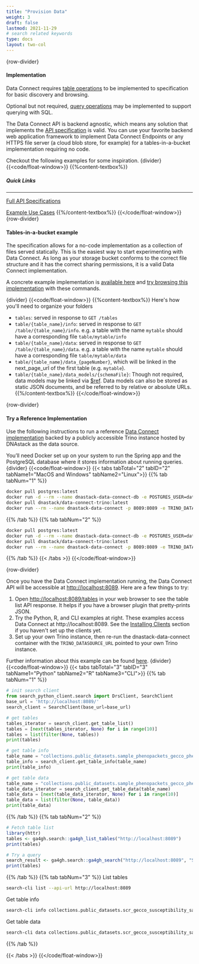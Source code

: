 ```yaml
---
title: "Provision Data"
weight: 3
draft: false
lastmod: 2021-11-29
# search related keywords
type: docs
layout: two-col
---
```


{row-divider}
#### Implementation

Data Connect requires [table operations](/api/#tag/tables) to be implemented to specification for basic discovery and browsing.

Optional but not required, [query operations](/api/#tag/search) may be implemented to support querying with SQL.

The Data Connect API is backend agnostic, which means any solution that implements the [API specification](/api) is valid. You can use your favorite backend web application framework to implement Data Connect Endpoints or any HTTPS file server (a cloud blob store, for example) for a tables-in-a-bucket implementation requiring no code.

Checkout the following examples for some inspiration.
{divider}
{{<code/float-window>}}
{{%content-textbox%}}
##### Quick Links
---
[Full API Specifications](/api)

[Example Use Cases](/docs/use-existing-data/)
{{%/content-textbox%}}
{{</code/float-window>}}
{row-divider}
#### Tables-in-a-bucket example
The specification allows for a no-code implementation as a collection of files served statically. This is the easiest way to start experimenting with Data Connect. As long as your storage bucket conforms to the correct file structure and it has the correct sharing permissions, it is a valid Data Connect implementation.

A concrete example implementation is [available here](https://storage.googleapis.com/ga4gh-tables-example/tables) and [try browsing this implementation](/docs/getting-started/consume-data/#browsing) with these commands.

{divider}
{{<code/float-window>}}
{{%content-textbox%}}
Here's how you'll need to organize your folders
- ```tables```: served in response to ```GET /tables```
- ```table/{table_name}/info```: served in response to ```GET /table/{table_name}/info```.  e.g. a table with the name ```mytable``` should have a corresponding file ```table/mytable/info```
- ```table/{table_name}/data```: served in response to ```GET /table/{table_name}/data```.  e.g. a table with the name ```mytable``` should have a corresponding file ```table/mytable/data```
- ```table/{table_name}/data_{pageNumber}```, which will be linked in the next_page_url of the first table  (e.g. ```mytable```).
- ```table/{table_name}/data_models/{schemaFile}```: Though not required, data models may be linked via [$ref](https://json-schema.org/latest/json-schema-core.html#rfc.section.8.3). Data models can also be stored as static JSON documents, and be referred to by relative or absolute URLs.
{{%/content-textbox%}}
{{</code/float-window>}}

{row-divider}
#### Try a Reference Implementation

Use the following instructions to run a reference [Data Connect implementation](https://github.com/DNAstack/data-connect-trino) backed by a publicly accessible Trino instance hosted by DNAstack as the data source.

You’ll need Docker set up on your system to run the Spring app and the PostgreSQL database where it stores information about running queries.
{divider}
{{<code/float-window>}}
{{< tabs tabTotal="2" tabID="2" tabName1="MacOS and Windows" tabName2="Linux">}}
{{% tab tabNum="1" %}}
``` bash
docker pull postgres:latest
docker run -d --rm --name dnastack-data-connect-db -e POSTGRES_USER=dataconnecttrino -e POSTGRES_PASSWORD=dataconnecttrino -p 15432:5432 postgres
docker pull dnastack/data-connect-trino:latest
docker run --rm --name dnastack-data-connect -p 8089:8089 -e TRINO_DATASOURCE_URL=https://trino.faux.dnastack.com -e SPRING_DATASOURCE_URL=jdbc:postgresql://host.docker.internal:15432/dataconnecttrino -e SPRING_PROFILES_ACTIVE=no-auth dnastack/data-connect-trino
```
{{% /tab %}}
{{% tab tabNum="2" %}}
``` bash
docker pull postgres:latest
docker run -d --rm --name dnastack-data-connect-db -e POSTGRES_USER=dataconnecttrino -e POSTGRES_PASSWORD=dataconnecttrino -p 15432:5432 postgres
docker pull dnastack/data-connect-trino:latest
docker run --rm --name dnastack-data-connect -p 8089:8089 -e TRINO_DATASOURCE_URL=https://trino.faux.dnastack.com -e SPRING_DATASOURCE_URL=jdbc:postgresql://localhost:15432/dataconnecttrino -e SPRING_PROFILES_ACTIVE=no-auth dnastack/data-connect-trino
```
{{% /tab %}}
{{< /tabs >}}
{{</code/float-window>}}

{row-divider}

Once you have the Data Connect implementation running, the Data Connect API will be accessible at [http://localhost:8089](http://localhost:8089). Here are a few things to try:

1. Open [http://localhost:8089/tables](http://localhost:8089/tables) in your web browser to see the table list API response. It helps if you have a browser plugin that pretty-prints JSON.
2. Try the Python, R, and CLI examples at right. These examples access Data Connect at http://localhost:8089. See the [Installing Clients](/docs/getting-started/clients/) section if you haven't set up the clients yet.
3. Set up your own Trino instance, then re-run the dnastack-data-connect container with the `TRINO_DATASOURCE_URL` pointed to your own Trino instance.

Further information about this example can be found [here](/docs/use-existing-data/using-trino/doc/).
{divider}
{{<code/float-window>}}
{{< tabs tabTotal="3" tabID="3" tabName1="Python" tabName2="R" tabName3="CLI">}}
{{% tab tabNum="1" %}}
``` Python
# init search client
from search_python_client.search import DrsClient, SearchClient
base_url = 'http://localhost:8089/'
search_client = SearchClient(base_url=base_url)
```
``` python
# get tables
tables_iterator = search_client.get_table_list()
tables = [next(tables_iterator, None) for i in range(10)]
tables = list(filter(None, tables))
print(tables)
```
``` python
# get table info
table_name = "collections.public_datasets.sample_phenopackets_gecco_phenopackets"
table_info = search_client.get_table_info(table_name)
print(table_info)
```
``` python
# get table data
table_name = "collections.public_datasets.sample_phenopackets_gecco_phenopackets"
table_data_iterator = search_client.get_table_data(table_name)
table_data = [next(table_data_iterator, None) for i in range(10)]
table_data = list(filter(None, table_data))
print(table_data)
```
{{% /tab %}}
{{% tab tabNum="2" %}}
``` R
# Fetch table list
library(httr)
tables <- ga4gh.search::ga4gh_list_tables("http://localhost:8089")
print(tables)
```
``` R
# Try a query
search_result <- ga4gh.search::ga4gh_search("http://localhost:8089", "SELECT * FROM collections.public_datasets.sample_phenopackets_gecco_phenopackets")
print(tables)
```
{{% /tab %}}
{{% tab tabNum="3" %}}
List tables
``` bash
search-cli list --api-url http://localhost:8089
```
Get table info
``` bash
search-cli info collections.public_datasets.scr_gecco_susceptibility_sample_multi --api-url http://localhost:8089
```
Get table data
``` bash
search-cli data collections.public_datasets.scr_gecco_susceptibility_sample_multi --api-url http://localhost:8089
```
{{% /tab %}}

{{< /tabs >}}
{{</code/float-window>}}


